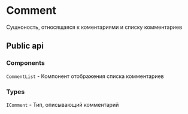 # Comment

Сущноность, относящаяся к коментариями и списку комментариев  

## Public api

### Components  

`CommentList` - Компонент отображения списка комментариев

### Types

`IComment` - Тип, описывающий комментарий